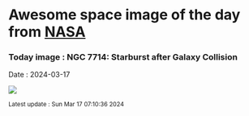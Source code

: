 
# Awesome space image of the day from [NASA](https://api.nasa.gov/)

### Today image : NGC 7714: Starburst after Galaxy Collision
Date : 2024-03-17

![](https://apod.nasa.gov/apod/image/2403/Ngc7714_HubblePohl_1080.jpg)

<small>Latest update : Sun Mar 17 07:10:36 2024</small>
        